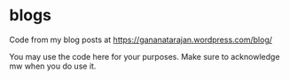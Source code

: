 # blogs
Code from my blog posts at https://gananatarajan.wordpress.com/blog/

You may use the code here for your purposes. Make sure to acknowledge mw when you do use it.
